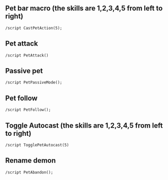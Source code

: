 ## Pet bar macro (the skills are 1,2,3,4,5 from left to right)
```
/script CastPetAction(5);
```
 

## Pet attack
```
/script PetAttack()
```
 

## Passive pet
```
/script PetPassiveMode();
```
 

## Pet follow
```
/script PetFollow();
```
 

## Toggle Autocast (the skills are 1,2,3,4,5 from left to right)
```
/script TogglePetAutocast(5)
```
 

## Rename demon
```
/script PetAbandon();
```